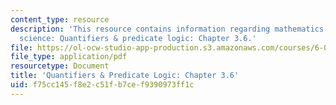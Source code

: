 ```yaml
---
content_type: resource
description: 'This resource contains information regarding mathematics for computer
  science: Quantifiers & predicate logic: Chapter 3.6.'
file: https://ol-ocw-studio-app-production.s3.amazonaws.com/courses/6-042j-mathematics-for-computer-science-spring-2015/f75cc145f8e2c51fb7cef9390973ff1c_MIT6_042JS15_Session5.pdf
file_type: application/pdf
resourcetype: Document
title: 'Quantifiers & Predicate Logic: Chapter 3.6'
uid: f75cc145-f8e2-c51f-b7ce-f9390973ff1c
---
```

